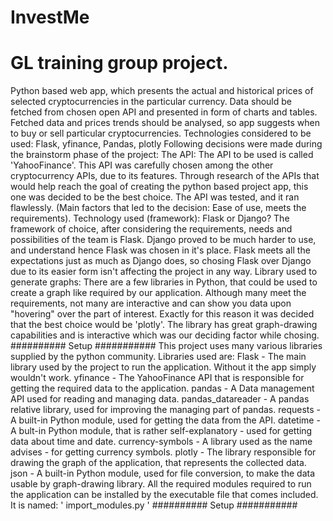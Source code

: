 # InvestMe
# GL training group project. 
Python based web app, which presents the actual and historical prices of selected cryptocurrencies in the particular currency. 
Data should be fetched from chosen open API and presented in form of charts and tables. 
Fetched data and prices trends should be analysed, so app suggests when to buy or sell particular cryptocurrencies. 
Technologies considered to be used: Flask, yfinance, Pandas, plotly
Following decisions were made during the brainstorm phase of the project:
The API:
The API to be used is called 'YahooFinance'. This API was carefully chosen among the other cryptocurrency APIs, due to its features. Through research of the APIs that would help reach the goal of creating the python based project app, this one was decided to be the best choice. The API was tested, and it ran flawlessly. (Main factors that led to the decision: Ease of use, meets the requirements).
Technology used (framework):
Flask or Django? The framework of choice, after considering the requirements, needs and possibilities of the team is Flask. Django proved to be much harder to use, and understand hence Flask was chosen in it's place. Flask meets all the expectations just as much as Django does, so chosing Flask over Django due to its easier form isn't affecting the project in any way.
Library used to generate graphs:
There are a few libraries in Python, that could be used to create a graph like required by our application. Although many meet the requirements, not many are interactive and can show you data upon "hovering" over the part of interest. Exactly for this reason it was decided that the best choice would be 'plotly'. The library has great graph-drawing capabilities and is interactive which was our deciding factor while chosing.
########## Setup ###########
This project uses many various libraries supplied by the python community. Libraries used are:
Flask - The main library used by the project to run the application. Without it the app simply wouldn't work.
yfinance - The YahooFinance API that is responsible for getting the required data to the application.
pandas - A Data management API used for reading and managing data.
pandas_datareader - A pandas relative library, used for improving the managing part of pandas.
requests - A built-in Python module, used for getting the data from the API.
datetime - A bult-in Python module, that is rather self-explanatory - used for getting data about time and date.
currency-symbols - A library used as the name advises - for getting currency symbols.
plotly - The library responsible for drawing the graph of the application, that represents the collected data.
json - A built-in Python module, used for file conversion, to make the data usable by graph-drawing library.
All the required modules required to run the application can be installed by the executable file that comes included. 
It is named: ' import_modules.py '
########## Setup ###########
